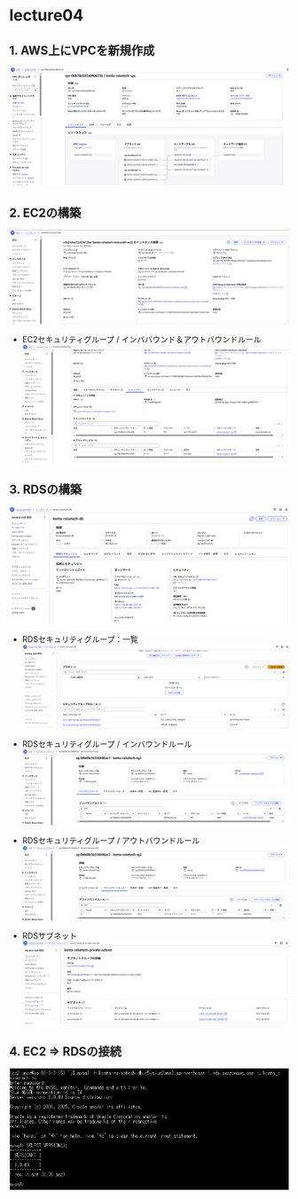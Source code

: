 # lecture04

## 1. AWS上にVPCを新規作成

![create_vpc](images/lecture04/1_create_vpc.png)

## 2. EC2の構築

![create_ec2](images/lecture04/2_create_ec2.png)

- EC2セキュリティグループ / インババウンド＆アウトバウンドルール  
![ec2_sg](images/lecture04/3_ec2_sg.png)

## 3. RDSの構築

![create_rds](images/lecture04/4_create_rds.png)

- RDSセキュリティグループ：一覧  
![RDS_sg](images/lecture04/5_rds_sg.png)

- RDSセキュリティグループ / インバウンドルール  
![rds_sg_in](images/lecture04/6_rds_sg_in.png)

- RDSセキュリティグループ / アウトバウンドルール  
![rds_sg_out](images/lecture04/7_rds_se_out.png)

- RDSサブネット  
![rds_subnet](images/lecture04/8_rds_subnet.png)

## 4. EC2 ⇒ RDSの接続

![ec2_rds_connect](images/lecture04/9_ec2_rds_connection.png)
